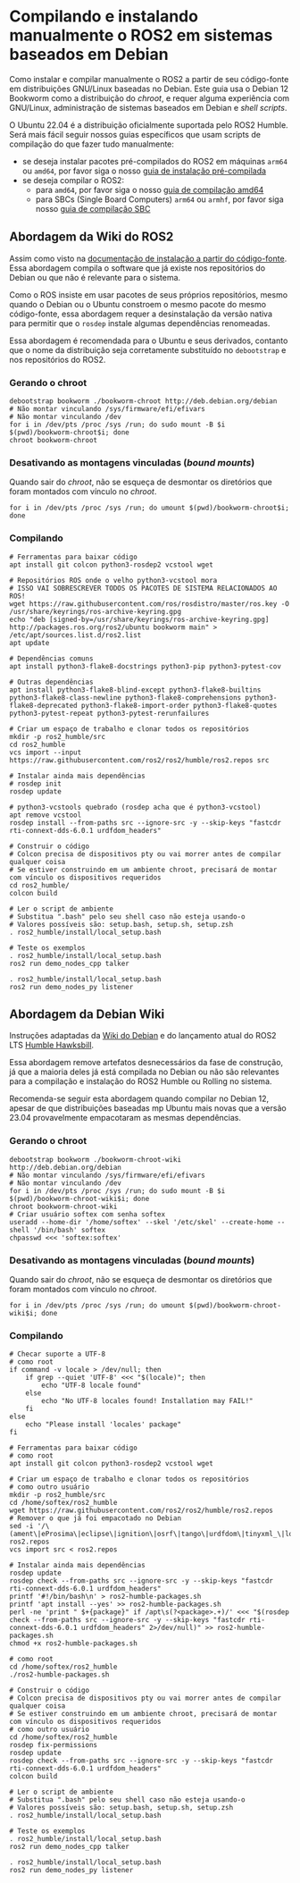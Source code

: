 # Compilando e instalando manualmente o ROS2 em sistemas baseados em Debian

Como instalar e compilar manualmente o ROS2 a partir de seu código-fonte em
distribuições GNU/Linux baseadas no Debian. Este guia usa o Debian 12 Bookworm
como a distribuição do *chroot*, e requer alguma experiência com GNU/Linux,
administração de sistemas baseados em Debian e *shell scripts*.

O Ubuntu 22.04 é a distribuição oficialmente suportada pelo ROS2 Humble. Será
mais fácil seguir nossos guias específicos que usam scripts de compilação do que
fazer tudo manualmente:

- se deseja instalar pacotes pré-compilados do ROS2 em máquinas `arm64` ou
`amd64`, por favor siga o nosso
[guia de instalação pré-compilada](./installing-precompiled-packages-ptbr.md)
- se deseja compilar o ROS2:
    - para `amd64`, por favor siga o nosso
    [guia de compilação amd64](./compiling-for-amd64-based-systems-ptbr.md)
    - para SBCs (Single Board Computers) `arm64` ou `armhf`, por favor siga
    nosso [guia de compilação SBC](compiling-for-arm-based-systems-ptbr.md)

## Abordagem da Wiki do ROS2

Assim como visto na
[documentação de instalação a partir do código-fonte](https://docs.ros.org/en/humble/Installation/Alternatives/Ubuntu-Development-Setup.html).
Essa abordagem compila o software que já existe nos repositórios do Debian ou
que não é relevante para o sistema.

Como o ROS insiste em usar pacotes de seus próprios repositórios, mesmo quando o
Debian ou o Ubuntu constroem o mesmo pacote do mesmo código-fonte, essa
abordagem requer a desinstalação da versão nativa para permitir que o `rosdep`
instale algumas dependências renomeadas.

Essa abordagem é recomendada para o Ubuntu e seus derivados, contanto que o nome
da distribuição seja corretamente substituído no `debootstrap` e nos
repositórios do ROS2.

### Gerando o chroot

```
debootstrap bookworm ./bookworm-chroot http://deb.debian.org/debian
# Não montar vinculando /sys/firmware/efi/efivars
# Não montar vinculando /dev
for i in /dev/pts /proc /sys /run; do sudo mount -B $i $(pwd)/bookworm-chroot$i; done
chroot bookworm-chroot
```

### Desativando as montagens vinculadas (*bound mounts*)

Quando sair do *chroot*, não se esqueça de desmontar os diretórios que foram
montados com vínculo no *chroot*.

```
for i in /dev/pts /proc /sys /run; do umount $(pwd)/bookworm-chroot$i; done
```

### Compilando

```
# Ferramentas para baixar código
apt install git colcon python3-rosdep2 vcstool wget

# Repositórios ROS onde o velho python3-vcstool mora
# ISSO VAI SOBRESCREVER TODOS OS PACOTES DE SISTEMA RELACIONADOS AO ROS!
wget https://raw.githubusercontent.com/ros/rosdistro/master/ros.key -O /usr/share/keyrings/ros-archive-keyring.gpg
echo "deb [signed-by=/usr/share/keyrings/ros-archive-keyring.gpg] http://packages.ros.org/ros2/ubuntu bookworm main" > /etc/apt/sources.list.d/ros2.list
apt update

# Dependências comuns
apt install python3-flake8-docstrings python3-pip python3-pytest-cov

# Outras dependências
apt install python3-flake8-blind-except python3-flake8-builtins python3-flake8-class-newline python3-flake8-comprehensions python3-flake8-deprecated python3-flake8-import-order python3-flake8-quotes python3-pytest-repeat python3-pytest-rerunfailures

# Criar um espaço de trabalho e clonar todos os repositórios
mkdir -p ros2_humble/src
cd ros2_humble
vcs import --input https://raw.githubusercontent.com/ros2/ros2/humble/ros2.repos src

# Instalar ainda mais dependências
# rosdep init
rosdep update

# python3-vcstools quebrado (rosdep acha que é python3-vcstool)
apt remove vcstool
rosdep install --from-paths src --ignore-src -y --skip-keys "fastcdr rti-connext-dds-6.0.1 urdfdom_headers"

# Construir o código
# Colcon precisa de dispositivos pty ou vai morrer antes de compilar qualquer coisa
# Se estiver construindo em um ambiente chroot, precisará de montar com vínculo os dispositivos requeridos
cd ros2_humble/
colcon build

# Ler o script de ambiente
# Substitua ".bash" pelo seu shell caso não esteja usando-o
# Valores possíveis são: setup.bash, setup.sh, setup.zsh
. ros2_humble/install/local_setup.bash

# Teste os exemplos
. ros2_humble/install/local_setup.bash
ros2 run demo_nodes_cpp talker

. ros2_humble/install/local_setup.bash
ros2 run demo_nodes_py listener
```

## Abordagem da Debian Wiki

Instruções adaptadas da
[Wiki do Debian](https://wiki.debian.org/DebianScience/Robotics/ROS2) e do
lançamento atual do ROS2 LTS
[Humble Hawksbill](https://docs.ros.org/en/humble/Installation/Alternatives/Ubuntu-Development-Setup.html).

Essa abordagem remove artefatos desnecessários da fase de construção, já que a
maioria deles já está compilada no Debian ou não são relevantes para a
compilação e instalação do ROS2 Humble ou Rolling no sistema.

Recomenda-se seguir esta abordagem quando compilar no Debian 12, apesar de que
distribuições baseadas mp Ubuntu mais novas que a versão 23.04 provavelmente
empacotaram as mesmas dependências.

### Gerando o chroot

```
debootstrap bookworm ./bookworm-chroot-wiki http://deb.debian.org/debian
# Não montar vinculando /sys/firmware/efi/efivars
# Não montar vinculando /dev
for i in /dev/pts /proc /sys /run; do sudo mount -B $i $(pwd)/bookworm-chroot-wiki$i; done
chroot bookworm-chroot-wiki
# Criar usuário softex com senha softex
useradd --home-dir '/home/softex' --skel '/etc/skel' --create-home --shell '/bin/bash' softex
chpasswd <<< 'softex:softex'
```

### Desativando as montagens vinculadas (*bound mounts*)

Quando sair do *chroot*, não se esqueça de desmontar os diretórios que foram
montados com vínculo no *chroot*.

```
for i in /dev/pts /proc /sys /run; do umount $(pwd)/bookworm-chroot-wiki$i; done
```

### Compilando

```
# Checar suporte a UTF-8
# como root
if command -v locale > /dev/null; then
    if grep --quiet 'UTF-8' <<< "$(locale)"; then
        echo "UTF-8 locale found"
    else
        echo "No UTF-8 locales found! Installation may FAIL!"
    fi
else
    echo "Please install 'locales' package"
fi

# Ferramentas para baixar código
# como root
apt install git colcon python3-rosdep2 vcstool wget

# Criar um espaço de trabalho e clonar todos os repositórios
# como outro usuário
mkdir -p ros2_humble/src
cd /home/softex/ros2_humble
wget https://raw.githubusercontent.com/ros2/ros2/humble/ros2.repos
# Remover o que já foi empacotado no Debian
sed -i '/\(ament\|eProsima\|eclipse\|ignition\|osrf\|tango\|urdfdom\|tinyxml_\|loader\|pluginlib\|rcutils\|rcpputils\|test_interface\|testing_tools\|fixture\|rosidl:\)/,+3d' ros2.repos
vcs import src < ros2.repos

# Instalar ainda mais dependências
rosdep update
rosdep check --from-paths src --ignore-src -y --skip-keys "fastcdr rti-connext-dds-6.0.1 urdfdom_headers"
printf '#!/bin/bash\n' > ros2-humble-packages.sh
printf 'apt install --yes' >> ros2-humble-packages.sh
perl -ne 'print " $+{package}" if /apt\s(?<package>.+)/' <<< "$(rosdep check --from-paths src --ignore-src -y --skip-keys "fastcdr rti-connext-dds-6.0.1 urdfdom_headers" 2>/dev/null)" >> ros2-humble-packages.sh
chmod +x ros2-humble-packages.sh

# como root
cd /home/softex/ros2_humble
./ros2-humble-packages.sh

# Construir o código
# Colcon precisa de dispositivos pty ou vai morrer antes de compilar qualquer coisa
# Se estiver construindo em um ambiente chroot, precisará de montar com vínculo os dispositivos requeridos
# como outro usuário
cd /home/softex/ros2_humble
rosdep fix-permissions
rosdep update
rosdep check --from-paths src --ignore-src -y --skip-keys "fastcdr rti-connext-dds-6.0.1 urdfdom_headers"
colcon build

# Ler o script de ambiente
# Substitua ".bash" pelo seu shell caso não esteja usando-o
# Valores possíveis são: setup.bash, setup.sh, setup.zsh
. ros2_humble/install/local_setup.bash

# Teste os exemplos
. ros2_humble/install/local_setup.bash
ros2 run demo_nodes_cpp talker

. ros2_humble/install/local_setup.bash
ros2 run demo_nodes_py listener
```